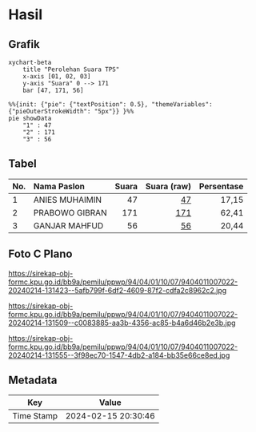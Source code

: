 # Hasil

## Grafik

```mermaid
xychart-beta
    title "Perolehan Suara TPS"
    x-axis [01, 02, 03]
    y-axis "Suara" 0 --> 171
    bar [47, 171, 56]
```

```mermaid
%%{init: {"pie": {"textPosition": 0.5}, "themeVariables": {"pieOuterStrokeWidth": "5px"}} }%%
pie showData
    "1" : 47
    "2" : 171
    "3" : 56
```

## Tabel

| No. | Nama Paslon    | Suara | Suara (raw) | Persentase |
|:--- |:-------------- | -----:| -----------:| ----------:|
| 1   | ANIES MUHAIMIN | 47    | [47][p-1]   | 17,15      |
| 2   | PRABOWO GIBRAN | 171   | [171][p-2]  | 62,41      |
| 3   | GANJAR MAHFUD  | 56    | [56][p-3]   | 20,44      |


[p-1]: https://github.com/gigit-pemilu/pemilu-2024-94-papua-tengah/blob/main/pilpres/hitung-suara/sub/94-papua-tengah/sub/04-mimika/sub/01-mimika-baru/sub/1007-sempan/sub/022-tps/sub/paslon-1.txt
[p-2]: https://github.com/gigit-pemilu/pemilu-2024-94-papua-tengah/blob/main/pilpres/hitung-suara/sub/94-papua-tengah/sub/04-mimika/sub/01-mimika-baru/sub/1007-sempan/sub/022-tps/sub/paslon-2.txt
[p-3]: https://github.com/gigit-pemilu/pemilu-2024-94-papua-tengah/blob/main/pilpres/hitung-suara/sub/94-papua-tengah/sub/04-mimika/sub/01-mimika-baru/sub/1007-sempan/sub/022-tps/sub/paslon-3.txt

## Foto C Plano

https://sirekap-obj-formc.kpu.go.id/bb9a/pemilu/ppwp/94/04/01/10/07/9404011007022-20240214-131423--5afb799f-6df2-4609-87f2-cdfa2c8962c2.jpg

https://sirekap-obj-formc.kpu.go.id/bb9a/pemilu/ppwp/94/04/01/10/07/9404011007022-20240214-131509--c0083885-aa3b-4356-ac85-b4a6d46b2e3b.jpg

https://sirekap-obj-formc.kpu.go.id/bb9a/pemilu/ppwp/94/04/01/10/07/9404011007022-20240214-131555--3f98ec70-1547-4db2-a184-bb35e66ce8ed.jpg


## Metadata

| Key        | Value               |
| ---------- | ------------------- |
| Time Stamp | 2024-02-15 20:30:46 |



